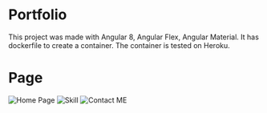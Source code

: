 # Portfolio

This project was made with Angular 8, Angular Flex, Angular Material.
It has dockerfile to create a container. The container is tested on Heroku.


# Page
![Home Page](https://github.com/ravi2kr6/portfolio/blob/master/src/assets/Home.PNG)
![Skill](https://github.com/ravi2kr6/portfolio/blob/master/src/assets/Second.PNG)
![Contact ME](https://github.com/ravi2kr6/portfolio/blob/master/src/assets/contact.PNG)